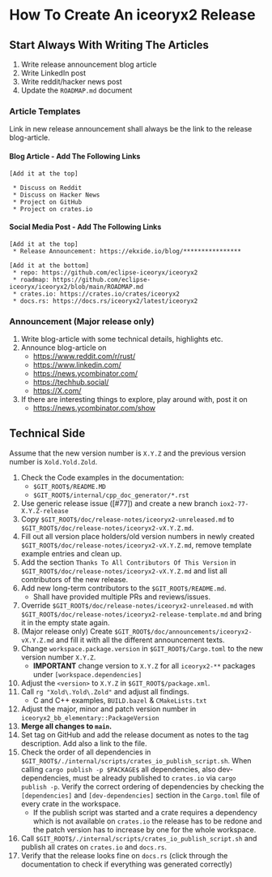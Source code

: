 # How To Create An iceoryx2 Release

## Start Always With Writing The Articles

1. Write release announcement blog article
2. Write LinkedIn post
3. Write reddit/hacker news post
4. Update the `ROADMAP.md` document

### Article Templates

Link in new release announcement shall always be the link to the release
blog-article.

#### Blog Article - Add The Following Links

```text
[Add it at the top]

 * Discuss on Reddit
 * Discuss on Hacker News
 * Project on GitHub
 * Project on crates.io
```

#### Social Media Post - Add The Following Links

```text
[Add it at the top]
 * Release Announcement: https://ekxide.io/blog/****************

[Add it at the bottom]
 * repo: https://github.com/eclipse-iceoryx/iceoryx2
 * roadmap: https://github.com/eclipse-iceoryx/iceoryx2/blob/main/ROADMAP.md
 * crates.io: https://crates.io/crates/iceoryx2
 * docs.rs: https://docs.rs/iceoryx2/latest/iceoryx2
```

### Announcement (Major release only)

1. Write blog-article with some technical details, highlights etc.
2. Announce blog-article on
   * <https://www.reddit.com/r/rust/>
   * <https://www.linkedin.com/>
   * <https://news.ycombinator.com/>
   * <https://techhub.social/>
   * <https://X.com/>
3. If there are interesting things to explore, play around with, post it on
   * <https://news.ycombinator.com/show>

## Technical Side

Assume that the new version number is `X.Y.Z` and the previous version
number is `Xold.Yold.Zold`.

1. Check the Code examples in the documentation:
   * `$GIT_ROOT$/README.MD`
   * `$GIT_ROOT$/internal/cpp_doc_generator/*.rst`
2. Use generic release issue ([#77]) and create a new branch
   `iox2-77-X.Y.Z-release`
3. Copy `$GIT_ROOT$/doc/release-notes/iceoryx2-unreleased.md` to
   `$GIT_ROOT$/doc/release-notes/iceoryx2-vX.Y.Z.md`.
4. Fill out all version place holders/old version numbers in newly created
   `$GIT_ROOT$/doc/release-notes/iceoryx2-vX.Y.Z.md`, remove template example
   entries and clean up.
5. Add the section `Thanks To All Contributors Of This Version` in
   `$GIT_ROOT$/doc/release-notes/iceoryx2-vX.Y.Z.md` and list all contributors
   of the new release.
6. Add new long-term contributors to the `$GIT_ROOT$/README.md`.
   * Shall have provided multiple PRs and reviews/issues.
7. Override `$GIT_ROOT$/doc/release-notes/iceoryx2-unreleased.md` with
   `$GIT_ROOT$/doc/release-notes/iceoryx2-release-template.md` and bring it in
   the empty state again.
8. (Major release only) Create `$GIT_ROOT$/doc/announcements/iceoryx2-vX.Y.Z.md`
   and fill it with all the different announcement texts.
9. Change `workspace.package.version` in `$GIT_ROOT$/Cargo.toml` to the new
   version number `X.Y.Z`.
   * **IMPORTANT** change version to `X.Y.Z` for all `iceoryx2-**` packages
     under `[workspace.dependencies]`
10. Adjust the `<version>` to `X.Y.Z` in `$GIT_ROOT$/package.xml`.
11. Call `rg "Xold\.Yold\.Zold"` and adjust all findings.
    * C and C++ examples, `BUILD.bazel` & `CMakeLists.txt`
12. Adjust the major, minor and patch version number in `iceoryx2_bb_elementary::PackageVersion`
13. **Merge all changes to `main`.**
14. Set tag on GitHub and add the release document as notes to the tag
    description. Add also a link to the file.
15. Check the order of all dependencies in
    `$GIT_ROOT$/./internal/scripts/crates_io_publish_script.sh`.
    When calling `cargo publish -p $PACKAGE$` all dependencies, also dev-dependencies,
    must be already published to `crates.io` via `cargo publish -p`. Verify the
    correct ordering of dependencies by checking the `[dependencies]` and
    `[dev-dependencies]`
    section in the `Cargo.toml` file of every crate in the workspace.
    * If the publish script was started and a crate requires a dependency which
      is not available on `crates.io` the release has to be redone and the patch
      version has to increase by one for the whole workspace.
16. Call `$GIT_ROOT$/./internal/scripts/crates_io_publish_script.sh` and publish
    all crates on `crates.io` and `docs.rs`.
17. Verify that the release looks fine on `docs.rs` (click through the
    documentation to check if everything was generated correctly)
